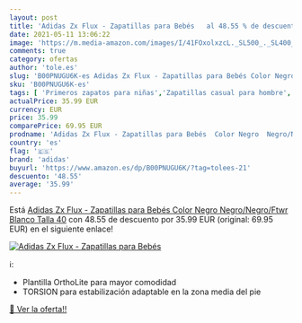 ```yaml
---
layout: post
title: 'Adidas Zx Flux - Zapatillas para Bebés   al 48.55 % de descuento'
date: 2021-05-11 13:06:22
image: 'https://m.media-amazon.com/images/I/41FOxolxzcL._SL500_._SL400_.jpg'
comments: true
category: ofertas
author: 'tole.es'
slug: 'B00PNUGU6K-es Adidas Zx Flux - Zapatillas para Bebés Color Negro...'
sku: 'B00PNUGU6K-es'
tags: [ 'Primeros zapatos para niñas','Zapatillas casual para hombre','Zapatillas casual para mujer','Zapatillas y calzado deportivo para hombre','Zapatillas y calzado deportivo para mujer','Zapatos','Zapatos para bebés','Zapatos para hombre','Zapatos para mujer','Zapatos para niñas','Zapatos y complementos','adidas','bebés', ]
actualPrice: 35.99 EUR
currency: EUR
price: 35.99
comparePrice: 69.95 EUR
prodname: 'Adidas Zx Flux - Zapatillas para Bebés  Color Negro  Negro/Negro/Ftwr Blanco   Talla 40'
country: 'es'
flag: '🇪🇸'
brand: 'adidas'
buyurl: 'https://www.amazon.es/dp/B00PNUGU6K/?tag=tolees-21'
descuento: '48.55'
average: '35.99'
---
```


Está [Adidas Zx Flux - Zapatillas para Bebés  Color Negro  Negro/Negro/Ftwr Blanco   Talla 40](https://www.amazon.es/dp/B00PNUGU6K/?tag=tolees-21) con 48.55 de descuento por 35.99 EUR (original: 69.95 EUR) en el siguiente enlace!

[![Adidas Zx Flux - Zapatillas para Bebés  ](https://m.media-amazon.com/images/I/41FOxolxzcL._SL500_._SL400_.jpg)](https://www.amazon.es/dp/B00PNUGU6K/?tag=tolees-21)

ℹ️:

- Plantilla OrthoLite para mayor comodidad
- TORSION para estabilización adaptable en la zona media del pie

[🛒 Ver la oferta!!](https://www.amazon.es/dp/B00PNUGU6K/?tag=tolees-21)
